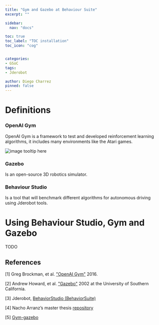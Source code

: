 ```yaml
---
title: "Gym and Gazebo at Behaviour Suite"
excerpt: ""

sidebar:
  nav: "docs"

toc: true
toc_label: "TOC installation"
toc_icon: "cog"


categories:
- GSoC
tags:
- Jderobot

author: Diego Charrez
pinned: false
---
```


# Definitions

### OpenAI Gym

OpenAI Gym is a framework to test and developed reinforcement learning algorithms, it includes many environments like the Atari games.

![image tooltip here](/assets/images/blogs/CarRacing-v0.gif)

### Gazebo

Is an open-source 3D robotics simulator.

### Behaviour Studio

Is a tool that will benchmark different algorithms for autonomous driving using Jderobot tools.

# Using Behaviour Studio, Gym and Gazebo

TODO

## References

[1] Greg Brockman, et al. ["OpenAI Gym"](https://gym.openai.com/) 2016.

[2] Andrew Howard, et al. ["Gazebo"](http://gazebosim.org/) 2002 at the University of Southern California.

[3] Jderobot, [BehaviorStudio (BehaviorSuite)](https://github.com/JdeRobot/BehaviorSuite)

[4] Nacho Arranz’s master thesis [repository](https://github.com/RoboticsLabURJC/2019-tfm-ignacio-arranz) 

[5] [Gym-gazebo](https://github.com/RoboticsLabURJC/2019-tfm-ignacio-arranz/blob/master/gym-gazebo/README.md)

